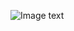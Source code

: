 ![Image text](http://git.starsriver.net:8110/starsriver/circuits-design/-/raw/master/Projects/USB3G2_SATA3_Bridge(JMS580)/preview.jpg)